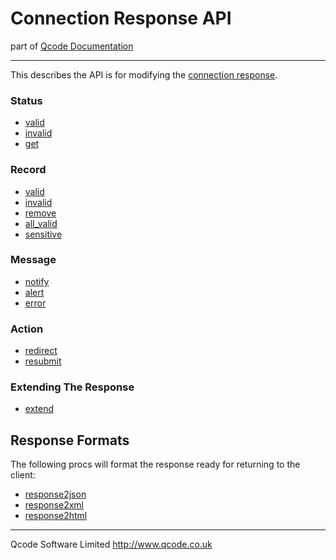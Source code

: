 Connection Response API
===================
part of [Qcode Documentation](index.md)

* * *

This describes the API is for modifying the [connection response].

### Status

* [valid](procs/response_status_valid.md)
* [invalid](procs/response_status_invalid.md)
* [get](procs/response_status_get.md)

### Record

* [valid]
* [invalid]
* [remove]
* [all_valid]
* [sensitive]

### Message

* [notify]
* [alert]
* [error]

### Action

* [redirect]
* [resubmit]

### Extending The Response

* [extend]

## Response Formats

The following procs will format the response ready for returning to the client:

* [response2json]
* [response2xml]
* [response2html]

* * *

Qcode Software Limited <http://www.qcode.co.uk>

[valid]: procs/response_record_valid.md
[invalid]: procs/response_record_invalid.md
[remove]: procs/response_record_remove.md
[all_valid]: procs/response_record_all_valid.md
[sensitive]: procs/response_record_sensitive.md
[notify]: procs/response_message_notify.md
[alert]: procs/response_message_alert.md
[error]: procs/response_message_error.md
[redirect]: procs/response_action_redirect.md
[resubmit]: procs/response_action_resubmit.md
[extend]: procs/response_extend.md

[response2json]: procs/response2json.md
[response2xml]: procs/response2xml.md
[response2html]: procs/response2html.md

[connection response]: connection-response.md

